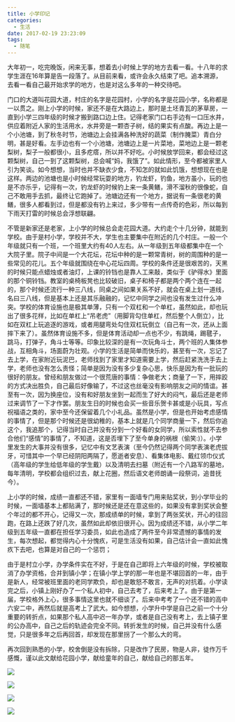 ```yaml
---
title: 小学印记
categories:
  - 生活
date: 2017-02-19 23:23:09
tags:
  - 随笔
---
```


大年初一，吃完晚饭，闲来无事，想着去小时候上学的地方去看一看。十八年的求学生涯在16年算是告一段落了。从目前来看，或许会永久结束了吧。追本溯源，去看一看自己最开始求学的地方，也是对这么多年的一种交待吧。

<!-- more -->

门口的大道叫花园大道，村庄的名字是花园村，小学的名字是花园小学，名称都是一以贯之。刚上小学的时候，家还不是在大路边上，那时是土坯青瓦的茅草房，一直到小学三四年级的时候才搬到路口边上住。记得老家门口右手边有一口压水井，供应着附近人家的生活用水，水井旁是一颗杏子树，结的果实有点酸。再边上是一个小池塘，到了秋冬时节，池塘边上会挂满各种洗好的蔬菜（制作腌菜）青白分明，甚是好看。左手边也有一个小池塘，池塘边上是一片菜地，菜地边上是一颗老梨树，梨子一般都很小，且多疙瘩，所以并不好吃。小时候放学回来，都会经过这颗梨树，自己一到了这颗梨树，总会喊“妈，我饿了”。如此情形，至今都被家里人引为笑谈。如今想想，当时也并不缺衣少食，不知怎的就如此饥饿，想想现在也是这样。两边的池塘也是小时候经常玩耍的地方，钓龙虾，钓鱼，地方虽小，玩的也是不亦乐乎，记得有一次，钓龙虾的时候钓上来一条黄鳝，滑不溜秋的很像蛇，自己不敢用手去抓，最终让它跑掉了。池塘边还有一个地方，据说有一条很老的黄鳝，很多人都看到过，但是都没有钓上来过，多少带有一点传奇的色彩，所以每到下雨天打雷的时候总会浮想联翩。

不管是新家还是老家，上小学的时候总会走花园大道。大约走个十几分钟，就能到学校。由于是村小学，学校并不大，学生也主要集中在附近的几个村庄。一般一个年级就只有一个班，一个班里大约有40人左右。从一年级到五年级都集中在一个大院子里。院子中间是一个大花坛，花坛中种的是一颗常青树，树的周围种的是一些常见的花儿。五个年级就围绕在中心花坛四周。学校的条件还是很艰苦的，天黑的时候只能点蜡烛或者油灯，上课的铃铛也是靠人工来敲，类似于《驴得水》里面的那个铜铃铛。教室的桌椅板凳也比较破旧，桌子和椅子都是两个两个连在一起的，那个时候还流行一种三八线，同桌之间如果关系不好，就会在桌上划一道线，名曰三八线，但是基本上还是其乐融融的，记忆中同学之间也没有发生过什么冲突。学校的体育设施也是极其单薄，只有一个双杠和一个单杠，虽然如此，却也玩出了很多花样，比如在单杠上“吊老虎”（用脚背勾住单杠，然后整个人倒立），比如在双杠上玩追逐的游戏，或者用腿弯处勾住双杠玩倒立（自己有一次，还从上面摔下来了）。虽然体育设施不多，但是体育活动却一点也不少，有跳绳，踢毽子，跳马，打弹子，角斗士等等。印象比较深的是有一次玩角斗士，两个班的人集体参战，互相角斗，场面蔚为壮观。小学的生活是简单而快乐的，甚至有一次，忘记了去上学，在家附近玩泥巴，老师找到了家里才知道需要上学，然后赶紧洗洗手去上学，老师也没有怎么责怪；简单是因为没有多少复杂心思，快乐是因为有一批玩的很好的朋友。曾经和朋友做过一个很荒唐的事情：争做老大；商量了一下，用摔跤的方式决出胜负，自己最后好像输了，不过这也丝毫没有影响朋友之间的情谊。甚至有一次，因为换座位，没有和好朋友坐到一起而生了好大的闷气，最后还是老师过来调节了一下才作罢。朋友生日的时候也会买一些音乐贺卡甚或是小玩具，写点祝福语之类的，家中至今还保留着几个小礼品。虽然是小学，但是也开始考虑感情的事情了，但是那个时候还是很幼稚的，基本上就是几个同学商量一下，然后你追这个，我追那个，记得当时自己并没有分到一个好看的女同学，所以索性就不去参合他们“感情”的事情了，不知道，这是否埋下了至今单身的祸根（偷笑:)）。小学里发生的大事并没有很多，记忆中有文艺表演（至今仍然记得两个同学表演老虎拔牙，可惜其中一个早已经阴阳两隔了，愿逝者安息）、看集体电影、戴红领巾仪式（高年级的学生给低年级的学生戴）以及清明去扫墓（附近有一个八路军的墓地，每年清明，学校都会组织过去，献上花圈，然后语文老师朗诵一段祭词，追昔抚今）。

上小学的时候，成绩一直都还不错，家里有一面墙专门用来贴奖状，到小学毕业的时候，一面墙基本上都贴满了，那时候还是还在意这些的，如果没有拿到奖状会整个年过的都不开心，记得又一次，那成绩单的时候，拿到了两张奖状，开心的往回跑，在路上还跌了好几次，虽然如此却依旧很开心。因为成绩还不错，从小学二年级到五年级一直都在担任学习委员，如此也造成了两件至今非常遗憾的事情的发生，每次想起，都觉得内心十分愧疚，可是生活没有如果，自己估计会一直如此愧疚下去吧，也算是对自己的一个惩罚；

由于是村立小学，办学条件实在不好，于是在自己即将上六年级的时候，学校被取消了办学资格，合并到镇小学；在镇小学上学的那一年也是不堪回首的一年，由于是新人，经常被班里面的老同学欺负，却也是敢怒不敢言，无声的对抗着。小学读完之后，小镇上刚好办了一个私人初中，自己去考了，后来考上了。由于是第一届，学校格外上心，很多事情这里也就不细谈了。后来中考考了一个还不错的高中六安二中，再然后就是高考上了武大。如今想想，小学升中学是自己之前一个十分重要的转折点，如果那个私人高中迟一年办学，或者是自己没有考上，去上镇子里的公办高中，自己之后的轨迹会完全不同。转折发生的时候，自己并没有什么感觉，只是很多年之后再回首，却发现在那里拐了一个那么大的弯。

再次回到熟悉的小学，校舍倒是没有拆除，只是改作了民房，物是人非，徒作万千感慨，谨以此文献给花园小学，献给童年的自己，献给自己的那五年。

![](http://7xkqon.com1.z0.glb.clouddn.com/luanxian.PNG)

![](http://7xkqon.com1.z0.glb.clouddn.com/xiaomenkou.JPG)

![](http://7xkqon.com1.z0.glb.clouddn.com/xiaoyuan.JPG)

![](http://7xkqon.com1.z0.glb.clouddn.com/xiaoyuan01.JPG)
